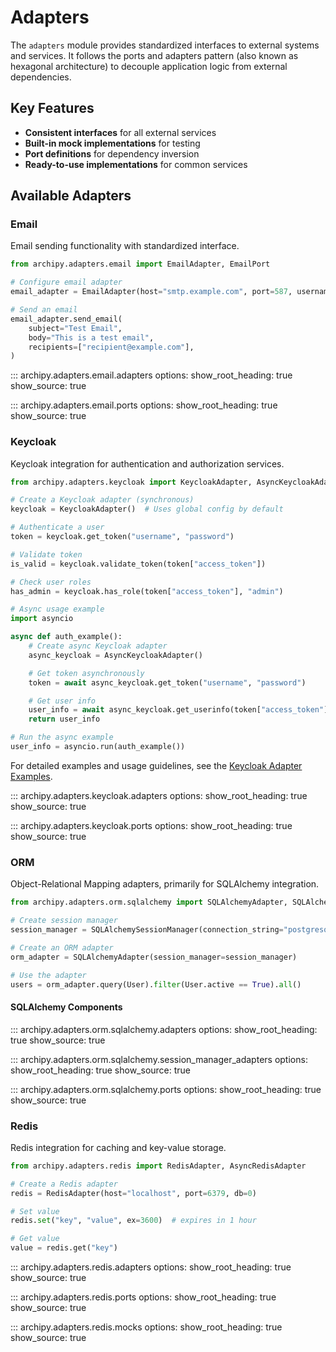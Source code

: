 # Adapters

The `adapters` module provides standardized interfaces to external systems and services. It follows the ports and adapters pattern (also known as hexagonal architecture) to decouple application logic from external dependencies.

## Key Features

- **Consistent interfaces** for all external services
- **Built-in mock implementations** for testing
- **Port definitions** for dependency inversion
- **Ready-to-use implementations** for common services

## Available Adapters

### Email

Email sending functionality with standardized interface.

```python
from archipy.adapters.email import EmailAdapter, EmailPort

# Configure email adapter
email_adapter = EmailAdapter(host="smtp.example.com", port=587, username="user", password="pass")

# Send an email
email_adapter.send_email(
    subject="Test Email",
    body="This is a test email",
    recipients=["recipient@example.com"],
)
```

::: archipy.adapters.email.adapters
    options:
      show_root_heading: true
      show_source: true

::: archipy.adapters.email.ports
    options:
      show_root_heading: true
      show_source: true

### Keycloak

Keycloak integration for authentication and authorization services.

```python
from archipy.adapters.keycloak import KeycloakAdapter, AsyncKeycloakAdapter

# Create a Keycloak adapter (synchronous)
keycloak = KeycloakAdapter()  # Uses global config by default

# Authenticate a user
token = keycloak.get_token("username", "password")

# Validate token
is_valid = keycloak.validate_token(token["access_token"])

# Check user roles
has_admin = keycloak.has_role(token["access_token"], "admin")

# Async usage example
import asyncio

async def auth_example():
    # Create async Keycloak adapter
    async_keycloak = AsyncKeycloakAdapter()

    # Get token asynchronously
    token = await async_keycloak.get_token("username", "password")

    # Get user info
    user_info = await async_keycloak.get_userinfo(token["access_token"])
    return user_info

# Run the async example
user_info = asyncio.run(auth_example())
```

For detailed examples and usage guidelines, see the [Keycloak Adapter Examples](../examples/adapters/keycloak.md).

::: archipy.adapters.keycloak.adapters
    options:
      show_root_heading: true
      show_source: true

::: archipy.adapters.keycloak.ports
    options:
      show_root_heading: true
      show_source: true

### ORM

Object-Relational Mapping adapters, primarily for SQLAlchemy integration.

```python
from archipy.adapters.orm.sqlalchemy import SQLAlchemyAdapter, SQLAlchemySessionManager

# Create session manager
session_manager = SQLAlchemySessionManager(connection_string="postgresql://user:pass@localhost/db")

# Create an ORM adapter
orm_adapter = SQLAlchemyAdapter(session_manager=session_manager)

# Use the adapter
users = orm_adapter.query(User).filter(User.active == True).all()
```

#### SQLAlchemy Components

::: archipy.adapters.orm.sqlalchemy.adapters
    options:
      show_root_heading: true
      show_source: true

::: archipy.adapters.orm.sqlalchemy.session_manager_adapters
    options:
      show_root_heading: true
      show_source: true

::: archipy.adapters.orm.sqlalchemy.ports
    options:
      show_root_heading: true
      show_source: true

### Redis

Redis integration for caching and key-value storage.

```python
from archipy.adapters.redis import RedisAdapter, AsyncRedisAdapter

# Create a Redis adapter
redis = RedisAdapter(host="localhost", port=6379, db=0)

# Set value
redis.set("key", "value", ex=3600)  # expires in 1 hour

# Get value
value = redis.get("key")
```

::: archipy.adapters.redis.adapters
    options:
      show_root_heading: true
      show_source: true

::: archipy.adapters.redis.ports
    options:
      show_root_heading: true
      show_source: true

::: archipy.adapters.redis.mocks
    options:
      show_root_heading: true
      show_source: true
